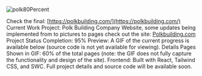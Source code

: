 

![polk80Percent](https://github.com/user-attachments/assets/6da2783c-c633-4383-87fd-83d9234ed6ce)

Check the final: [https://polkbuilding.com/](https://polkbuilding.com/)
Current Work Project: Polk Building Company Website, some updates being implemented from to pictures to pages check out the site: [Polkbuilding.com](https://polkbuilding.com/)
Project Status
Completion: 95%
Preview: A GIF of the current progress is available below (source code is not yet available for viewing).
Details
Pages Shown in GIF: 60% of the total pages (note: the GIF does not fully capture the functionality and design of the site).
Frontend: Built with React, Tailwind CSS, and SWC.
Full project details and source code will be available soon.


